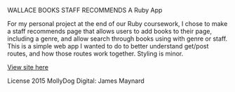 WALLACE BOOKS STAFF RECOMMENDS
A Ruby App


For my personal project at the end of our Ruby coursework, I chose to make a staff recommends page that allows users to add books to their page, including a genre, and allow search through books using with genre or staff.  This is a simple web app I wanted to do to better understand get/post routes, and how those routes work together.  Styling is minor.

[View site here](http://jklmaynard.github.io/staff_recommends)

License 2015 MollyDog Digital: James Maynard
